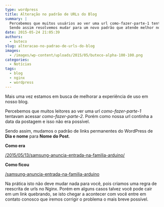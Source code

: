 ```yaml
---
type: wordpress
title: Alteração no padrão de URLs do Blog
summary: |
  Percebemos que muitos usuários ao ver uma url como-fazer-parte-1 tentavam acessar como-fazer-parte-2. Porém como nossa url continha a data da postagem e isso não era possível.
  Sendo assim resolvemos mudar para um novo padrão que atende melhor nossos leitores.
date: 2015-05-24 21:05:39
authors:
  - buteco
slug: alteracao-no-padrao-de-urls-do-blog
images:
  - /images/wp-content/uploads/2015/05/buteco-alpha-100-100.png
categories:
  - Notícias
tags:
  - blog
  - nginx
  - wordpress
---
```


Mais uma vez estamos em busca de melhorar a experiência de uso em nosso blog.

Percebemos que muitos leitores ao ver uma url <em>como-fazer-parte-1</em> tentavam acessar <em>como-fazer-parte-2</em>. Porém como nossa url continha a data da postagem e isso não era possível.

Sendo assim, mudamos o padrão de links permanentes do WordPress de <strong>Dia e nome</strong> para <strong>Nome do Post</strong>.

<strong>Como era</strong>

<a href="/samsung-anuncia-entrada-na-familia-arduino" target="_blank">/2015/05/13/samsung-anuncia-entrada-na-familia-arduino/</a>

<strong>Como ficou</strong>

<a href="/samsung-anuncia-entrada-na-familia-arduino" target="_blank">/samsung-anuncia-entrada-na-familia-arduino</a>

Na prática isto não deve mudar nada para você, pois criamos uma regra de reescrita de urls no Nginx. Porém em alguns casos talvez você pode cair em um link quebrando, se isto chegar a acontecer com você entre em contato conosco que iremos corrigir o problema o mais breve possível.
